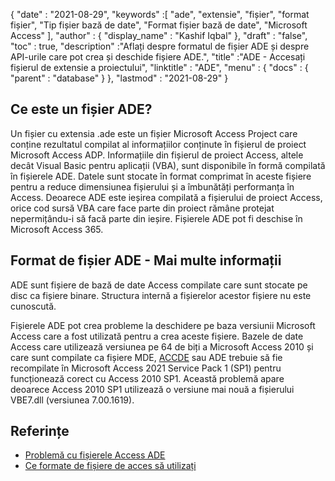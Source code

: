 {
  "date" : "2021-08-29",
  "keywords" :[ "ade", "extensie", "fișier", "format fișier", "Tip fișier bază de date", "Format fișier bază de date", "Microsoft Access" ],
  "author" : {
    "display_name" : "Kashif Iqbal"
},
  "draft" : "false",
  "toc" : true,
  "description" :"Aflați despre formatul de fișier ADE și despre API-urile care pot crea și deschide fișiere ADE.",
  "title" :"ADE - Accesați fișierul de extensie a proiectului",
  "linktitle" : "ADE",
  "menu" : {
    "docs" : {
      "parent" : "database"
}
},
  "lastmod" : "2021-08-29"
}

## Ce este un fișier ADE?

Un fișier cu extensia .ade este un fișier Microsoft Access Project care conține rezultatul compilat al informațiilor conținute în fișierul de proiect Microsoft Access ADP. Informațiile din fișierul de proiect Access, altele decât Visual Basic pentru aplicații (VBA), sunt disponibile în formă compilată în fișierele ADE. Datele sunt stocate în format comprimat în aceste fișiere pentru a reduce dimensiunea fișierului și a îmbunătăți performanța în Access. Deoarece ADE este ieșirea compilată a fișierului de proiect Access, orice cod sursă VBA care face parte din proiect rămâne protejat nepermițându-i să facă parte din ieșire. Fișierele ADE pot fi deschise în Microsoft Access 365.

## Format de fișier ADE - Mai multe informații

ADE sunt fișiere de bază de date Access compilate care sunt stocate pe disc ca fișiere binare. Structura internă a fișierelor acestor fișiere nu este cunoscută.

Fișierele ADE pot crea probleme la deschidere pe baza versiunii Microsoft Access care a fost utilizată pentru a crea aceste fișiere. Bazele de date Access care utilizează versiunea pe 64 de biți a Microsoft Access 2010 și care sunt compilate ca fișiere MDE, [ACCDE](/ro/database/accde/) sau ADE trebuie să fie recompilate în Microsoft Access 2021 Service Pack 1 (SP1) pentru funcționează corect cu Access 2010 SP1. Această problemă apare deoarece Access 2010 SP1 utilizează o versiune mai nouă a fișierului VBE7.dll (versiunea 7.00.1619).

## Referințe

* [Problemă cu fișierele Access ADE](https://learn.microsoft.com/en-us/office/troubleshoot/access/error-run-compiled-mde-accde-ade)
* [Ce formate de fișiere de acces să utilizați](https://support.microsoft.com/en-us/office/which-access-file-format-should-i-use-012d9ab3-d14c-479e-b617-be66f9070b41)

